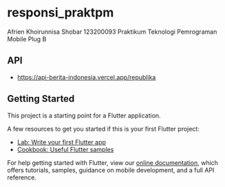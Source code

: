 # responsi_praktpm

Afrien Khoirunnisa Shobar
123200093
Praktikum Teknologi Pemrograman Mobile Plug B

## API
- https://api-berita-indonesia.vercel.app/republika

## Getting Started

This project is a starting point for a Flutter application.

A few resources to get you started if this is your first Flutter project:

- [Lab: Write your first Flutter app](https://flutter.dev/docs/get-started/codelab)
- [Cookbook: Useful Flutter samples](https://flutter.dev/docs/cookbook)

For help getting started with Flutter, view our
[online documentation](https://flutter.dev/docs), which offers tutorials,
samples, guidance on mobile development, and a full API reference.
